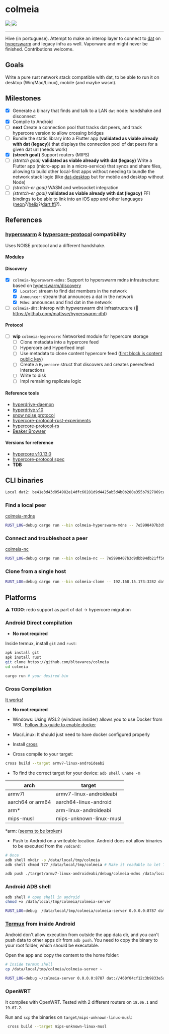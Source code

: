 # colmeia

<a href="https://github.com/bltavares/colmeia/actions?query=workflow%3AQuickstart+branch%3Amaster">
    <img src="https://img.shields.io/github/workflow/status/bltavares/colmeia/Quickstart/master?label=main%20ci" />
</a>
<a href="https://github.com/bltavares/colmeia/actions?query=workflow%3ACross-compile+branch%3Amaster">
    <img src="https://img.shields.io/github/workflow/status/bltavares/colmeia/Cross-compile/master?label=cross%20ci" />
</a>

----
Hive (in portuguese). Attempt to make an interop layer to connect to [dat](https://github.com/datrs/) on [hyperswarm](https://github.com/hyperswarm) and legacy infra as well. Vaporware and might never be finished. Contributions welcome.

## Goals

Write a pure rust network stack compatible with dat, to be able to run it on desktop (Win/Mac/Linux), mobile (and maybe wasm).

## Milestones

- [x] Generate a binary that finds and talk to a LAN `dat` node: handshake and disconnect
- [x] Compile to Android
- [ ] **next** Create a connection pool that tracks dat peers, and track hypercore version to allow crossing bridges
- [ ] Bundle the static library into a Flutter app (**validated as viable already with dat (legacy)**) that displays the connection pool of dat peers for a given dat url (needs work)
- [x] **(strech goal)** Support routers (MIPS)
- [ ] *(stretch goal)* **validated as viable already with dat (legacy)**  Write a Flutter app (micro-app as in a  micro-service) that syncs and share files, allowing to build other local-first apps without needing to bundle the network stack logic (like [dat-desktop](https://github.com/dat-land/dat-desktop) but for mobile and desktop without Node)
- [ ] *(stretch-er goal)* WASM and websocket integration
- [ ] *(stretch-er goal)* **validated as viable already with dat (legacy)** FFI bindings to be able to link into an iOS app and other languages ([neon](https://neon-bindings.com/)?/[helix](https://usehelix.com/)?/[dart ffi](https://users.rust-lang.org/t/ffi-support-in-dart/32375)?).

## References

### [hyperswarm](https://github.com/hyperswarm) & [hypercore-protocol](https://hypercore-protocol.org/) compatibility

Uses NOISE protocol and a different handshake.

#### Modules

#### Discovery

- [x] `colmeia-hyperswarm-mdns`: Support to hyperswarm mdns infrastructure: based on [hyperswarm/discovery](https://github.com/hyperswarm/discovery/)
  - [x] `Locator`: stream to find dat members in the network
  - [x] `Announcer`: stream that announces a dat in the network
  - [x] `Mdns`: announces and find dat in the network
- [ ] `colmeia-dht`: Interop with hypwerswarm dht infrastructure (:eyes: <https://github.com/mattsse/hyperswarm-dht>)

#### Protocol

- [ ] **wip** `colmeia-hypercore`: Networked module for hypercore storage
  - [ ] Clone metadata into a hypercore feed
  - [ ] Hypercore and Hyperfeed impl
  - [ ] Use metadata to clone content hypercore feed ([first block is content public key](https://github.com/hypercore-protocol/hyperdrive/blob/v10.13.0/index.js#L186))
  - [ ] Create a `Hypercore` struct that discovers and creates peeredfeed interactions
  - [ ] Write to disk
  - [ ] Impl remaining replicate logic

#### Reference tools

- [hyperdrive-daemon](https://github.com/andrewosh/hyperdrive-daemon)
- [hyperdrive v10](https://github.com/mafintosh/hyperdrive)
- [snow noise protocol](https://snow.rs/)
- [hypercore-protocol-rust-experiments](https://github.com/Frando/hypercore-protocol-rust-experiments)
- [hypercore-protocol-rs](https://github.com/Frando/hypercore-protocol-rs)
- [Beaker Browser](https://beakerbrowser.com/)

#### Versions for reference

- [hypercore v10.13.0](https://github.com/hypercore-protocol/hyperdrive/blob/v10.13.0/index.js)
- [hypercore-protocol spec](https://hypercore-protocol.org/)
- **TDB**

## CLI binaries

```txt
Local dat2: be41e3d43d054982e14dfc60281d9d4425ab5d4b0b280a355b7927869ca08fc5
```

### Find a local peer

[colmeia-mdns](./src/bin/colmeia-hyperswarm-mdns.rs)

```sh
RUST_LOG=debug cargo run --bin colmeia-hyperswarm-mdns -- 7e5998407b3d9dbb94db21ff50ad6f1b1d2c79e476fbaf9856c342eb4382e7f5 8000
```

### Connect and troubleshoot a peer

[colmeia-nc](./src/bin/colmeia-nc.rs)

```sh
RUST_LOG=debug cargo run --bin colmeia-nc -- 7e5998407b3d9dbb94db21ff50ad6f1b1d2c79e476fbaf9856c342eb4382e7f5 127.0.0.1:3282
```

### Clone from a single host

```sh
RUST_LOG=debug cargo run --bin colmeia-clone -- 192.168.15.173:3282 dat://6268b99fbacacea49c6bc3d4776b606db2aeadb3fa831342ba9f70d55c98929f
```

## Platforms

:warning: **TODO**: redo support as part of dat -> hypercore migration

### Android Direct compilation

- **No root required**

Inside termux, install `git` and `rust`:

```sh
apk install git
apk install rust
git clone https://github.com/bltavares/colmeia
cd colmeia

cargo run # your desired bin
```

### Cross Compilation

[It works!](https://twitter.com/bltavares/status/1221587189668163584)

- **No root required**
- Windows: Using WSL2 (windows insider) allows you to use Docker from WSL. [Follow this guide to enable docker](https://docs.docker.com/docker-for-windows/wsl-tech-preview/)
- Mac/Linux: It should just need to have docker configured properly

- Install [cross](https://github.com/rust-embedded/cross#installation)

- Cross compile to your target:

```sh
cross build --target armv7-linux-androideabi
```

- To find the correct target for your device: `adb shell uname -m`

| arch             | target                  |
|------------------|-------------------------|
| armv7l           | armv7-linux-androideabi |
| aarch64 or arm64 | aarch64-linux-android   |
| arm*             | arm-linux-androideabi   |
| mips-musl        | mips-unknown-linux-musl |

*arm: ([seems to be broken](https://internals.rust-lang.org/t/what-is-the-current-status-of-arm-linux-androideabi/4507/7))

- Push to Android on a writeable location. Android does not allow binaries to be executed from the `/sdcard`:

```sh
# Once
adb shell mkdir -p /data/local/tmp/colmeia
adb shell chmod 777 /data/local/tmp/colmeia # Make it readable to let Termux read it as well

adb push ./target/armv7-linux-androideabi/debug/colmeia-mdns /data/local/tmp/colmeia
```

### Android ADB shell

```sh
adb shell # open shell in android
chmod +x /data/local/tmp/colmeia/colmeia-server

RUST_LOG=debug  /data/local/tmp/colmeia/colmeia-server 0.0.0.0:8787 dat://460f04cf12c3b9833e5a0d3dd8eea05eab59dd8c1438a7454afe9630b9b4f8bd
```

### [Termux](https://termux.com/) from inside Android

Android don't allow execution from outside the app data dir, and you can't push data to other apps dir from `adb push`. You need to copy the binary to your root folder, which should be executable.

Open the app and copy the content to the home folder:

```sh
# Inside termux shell
cp /data/local/tmp/colmeia/colmeia-server ~

RUST_LOG=debug ~/colmeia-server 0.0.0.0:8787 dat://460f04cf12c3b9833e5a0d3dd8eea05eab59dd8c1438a7454afe9630b9b4f8bd
```

### OpenWRT

It compiles with OpenWRT. Tested with 2 different routers on `18.06.1` and `19.07.2`.

Run and `scp` the binaries on `target/mips-unknown-linux-musl`:

```sh
 cross build --target mips-unknown-linux-musl
 ```
